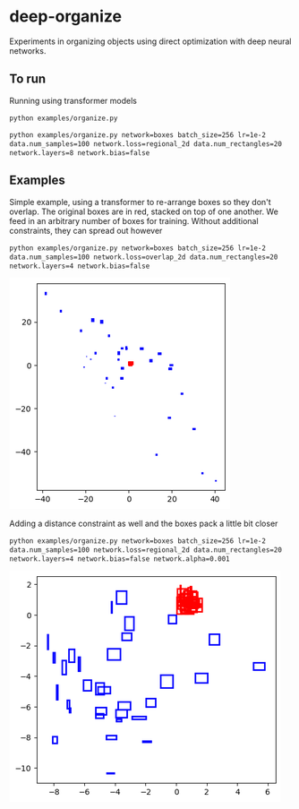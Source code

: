 # deep-organize
Experiments in organizing objects using direct optimization with deep neural networks.

## To run
Running using transformer models

```
python examples/organize.py
```

```
python examples/organize.py network=boxes batch_size=256 lr=1e-2 data.num_samples=100 network.loss=regional_2d data.num_rectangles=20 network.layers=8 network.bias=false
```

## Examples
Simple example, using a transformer to re-arrange boxes so they don't overlap. The original boxes are in red, stacked on top of one another. We feed in an arbitrary number of boxes for training. Without additional constraints, they can spread out however
```
python examples/organize.py network=boxes batch_size=256 lr=1e-2 data.num_samples=100 network.loss=overlap_2d data.num_rectangles=20 network.layers=4 network.bias=false
```
![Non overlapping boxes](images/sample_no_overlap.png)

Adding a distance constraint as well and the boxes pack a little bit closer
```
python examples/organize.py network=boxes batch_size=256 lr=1e-2 data.num_samples=100 network.loss=regional_2d data.num_rectangles=20 network.layers=4 network.bias=false network.alpha=0.001
```
![Overlap and distance constraint](images/regional_constraint.png)

